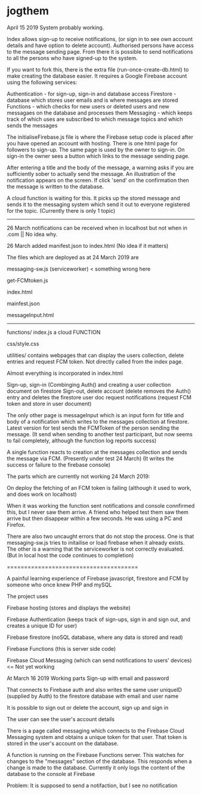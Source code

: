 # jogthem
April 15 2019 System probably working.

Index allows sign-up to receive notifications, (or sign in to see own account details and have option to delete account). Authorised persons have access to the message sending page. From there it is possible to send notifications to all the persons who have signed-up to the system.

If you want to fork this, there is the extra file (run-once-create-db.html) to make creating the database easier.
It requires a Google Firebase account using the following services:

Authentication - for sign-up, sign-in and database access
Firestore - database which stores user emails and is where messages are stored
Functions - which checks for new users or deleted users and new messagaes on the database and processes them
Messaging - which keeps track of which uses are subscribed to which message topics and which sends the messages

The initialiseFirebase.js file is where the Firebase setup code is placed after you have opened an account with hosting.
There is one html page for followers to sign-up. The same page is used by the owner to sign-in.
On sign-in the owner sees a button which links to the message sending page.

After entering a title and the body of the message, a warning asks if you are sufficiently sober to actually send the message.
An illustration of the notification appears on the screen. If click 'send' on the confirmation then the message is written to the database.

A cloud function is waiting for this. It picks up the stored message and sends it to the messaging system which send it out to everyone registered for the topic. (Currently there is only 1 topic)




--------------------

26 March notifications can be received when in localhost but not when in .com  || No idea why.

26 March added manifest.json to index.html (No idea if it matters)


The files which are deployed as at 24 March 2019 are


messaging-sw.js (serviceworker) < something wrong here 

get-FCMtoken.js

index.html

mainfest.json

messageInput.html

-------------------

functions/ index.js a cloud FUNCTION

css/style.css

utilities/ contains webpages that can display the users collection, delete entries and request FCM token. Not directly called from the index page.

Almost everything is incorporated in index.html  

Sign-up, sign-in  (Combinging Auth() and creating a user collection document on firestore
Sign-out, delete account  (delete removes the Auth() entry and deletes the firestore user doc
request notifications (request FCM token and store in user document)

The only other page is messageInput which is an input form for title and body of a notification which writes to the messages collection at firestore. Latest version for test sends the FCMToken of the person sending the message. (It send when sending to another test participant, but now seems to fail completely, although the function log reports success)

A single function reacts to creation at the messages collection and sends the message via FCM. (Presently under test 24 March)
(It writes the success or failure to the firebase console)

The parts which are currently not working 24 March 2019:

On deploy the fetching of an FCM token is failing (although it used to work, and does work on localhost)

When it was working the function sent notifications and console connfirmed this, but I never saw them arrive. A friend who helped test them saw them arrive but then disappear within a few seconds. He was using a PC and Firefox.

There are also two uncaught errors that do not stop the process. One is that messaging-sw.js tries to initailise or load firebase when it already exists. The other is a warning that the serviceworker is not correctly evaluated. (But in local host the code continues to completion)

======================================

A painful learning experience of Firebase javascript, firestore and FCM by someone who once knew PHP and mySQL

The project uses

Firebase hosting (stores and displays the website)

Firebase Authentication (keeps track of sign-ups, sign in and sign out, and creates a unique ID for user)

Firebase firestore (noSQL database, where any data is stored and read)

Firebase Functions (this is server side code)

Firebase Cloud Messaging (which can send notifications to users' devices) <= Not yet working


At March 16 2019
Working parts
Sign-up with email and password

That connects to Firebase auth and also writes the same user uniqueID (supplied by Auth) to the firestore database with email and user name

It is possible to sign out or delete the account, sign up and sign in

The user can see the user's account details

There is a page called messaging which connects to the Firebase Cloud Messaging system and obtains a unique token for that user. That token is stored in the user's account on the database.

A function is running on the Firebase Functions server. This watches for changes to the "messages" section of the database. This responds when a change is made to the database. Currently it only logs the content of the database to the console at Firebase

Problem: It is supposed to send a notifaction, but I see no notification
